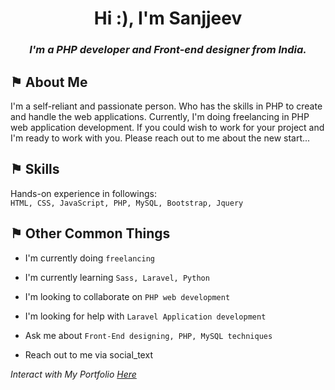 
<h1 align="center">Hi :), I'm Sanjjeev</h1>

<h3 align="center"><strong><i>I'm a PHP developer and Front-end designer from India.</i></strong></h3>


## &#9873; About Me
I'm a self-reliant and passionate person. Who has the skills in PHP to create and handle the web applications. Currently, I'm doing freelancing in PHP web application development. If you could wish to work for your project and I'm ready to work with you. Please reach out to me about the new start...


## &#9873; Skills
Hands-on experience in followings:
<br />
`HTML, CSS, JavaScript, PHP, MySQL, Bootstrap, Jquery`

## &#9873; Other Common Things
 - I'm currently doing `freelancing`

 - I'm currently learning `Sass, Laravel, Python`

 - I'm looking to collaborate on `PHP web development`

 - I'm looking for help with `Laravel Application development`

 - Ask me about `Front-End designing, PHP, MySQL techniques`

 - Reach out to me via social_text

*Interact with My Portfolio [Here](https://ag-sanjjeev.github.io/)*
